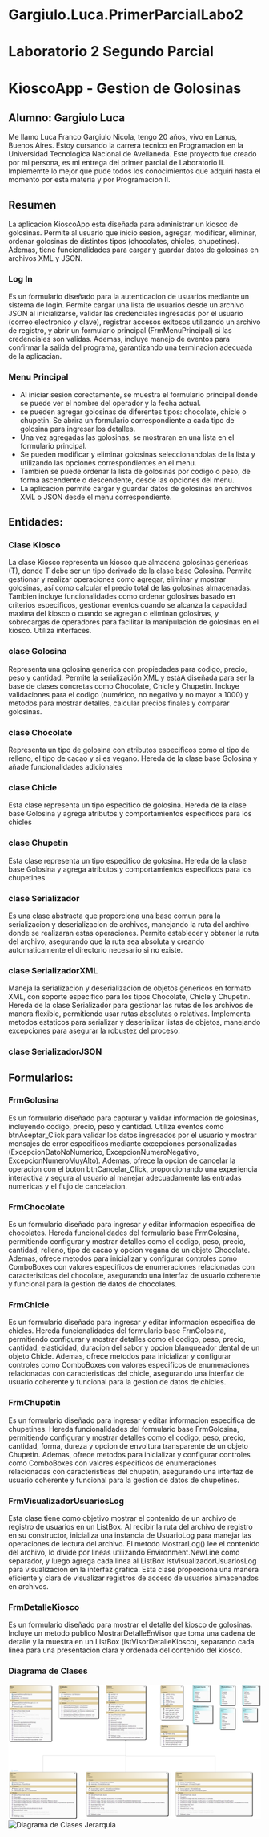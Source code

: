 # Gargiulo.Luca.PrimerParcialLabo2

# Laboratorio 2  Segundo Parcial

# KioscoApp - Gestion de Golosinas

## Alumno: Gargiulo Luca
Me llamo Luca Franco Gargiulo Nicola, tengo 20 años, vivo en Lanus, Buenos Aires. Estoy cursando la carrera tecnico en Programacion en la Universidad Tecnologica Nacional de Avellaneda. Este proyecto fue creado por mi persona, es mi entrega del primer parcial de Laboratorio II. Implememte lo mejor que pude todos los conocimientos que adquiri hasta el momento por esta materia y por Programacion II.

## Resumen
La aplicacion KioscoApp esta diseñada para administrar un kiosco de golosinas. Permite al usuario que inicio sesion, agregar, modificar, eliminar, ordenar golosinas de distintos tipos (chocolates, chicles, chupetines). Ademas, tiene funcionalidades para cargar y guardar datos de golosinas en archivos XML y JSON.

### Log In
Es un formulario diseñado para la autenticacion de usuarios mediante un sistema de login. Permite cargar una lista de usuarios desde un archivo JSON al inicializarse, validar las credenciales ingresadas por el usuario (correo electronico y clave), registrar accesos exitosos utilizando un archivo de registro, y abrir un formulario principal (FrmMenuPrincipal) si las credenciales son validas. Ademas, incluye manejo de eventos para confirmar la salida del programa, garantizando una terminacion adecuada de la aplicacian.

### Menu Principal
- Al iniciar sesion corectamente, se muestra el formulario principal donde se puede ver el nombre del operador y la fecha actual.
- se pueden agregar golosinas de diferentes tipos: chocolate, chicle o chupetin. Se abrira un formulario correspondiente a cada tipo de golosina para ingresar los detalles.
- Una vez agregadas las golosinas, se mostraran en una lista en el formulario principal.
- Se pueden modificar y eliminar golosinas seleccionandolas de la lista y utilizando las opciones correspondientes en el menu.
- Tambien se puede ordenar la lista de golosinas por codigo o peso, de forma ascendente o descendente, desde las opciones del menu.
- La aplicacion permite cargar y guardar datos de golosinas en archivos XML o JSON desde el menu correspondiente.

## Entidades:

### Clase Kiosco
La clase Kiosco<T> representa un kiosco que almacena golosinas genericas (T), donde T debe ser un tipo derivado de la clase base Golosina. Permite gestionar y realizar operaciones como agregar, eliminar y mostrar golosinas, así como calcular el precio total de las golosinas almacenadas. Tambien incluye funcionalidades como ordenar golosinas basado en criterios especificos, gestionar eventos cuando se alcanza la capacidad maxima del kiosco o cuando se agregan o eliminan golosinas, y sobrecargas de operadores para facilitar la manipulación de golosinas en el kiosco. Utiliza interfaces.

### clase Golosina
Representa una golosina generica con propiedades para codigo, precio, peso y cantidad. Permite la serialización XML y estáA diseñada para ser la base de clases concretas como Chocolate, Chicle y Chupetin. Incluye validaciones para el codigo (numérico, no negativo y no mayor a 1000) y metodos para mostrar detalles, calcular precios finales y comparar golosinas.

### clase Chocolate
Representa un tipo de golosina con atributos especificos como el tipo de relleno, el tipo de cacao y si es vegano. Hereda de la clase base Golosina y añade funcionalidades adicionales

### clase Chicle
Esta clase representa un tipo especifico de golosina. Hereda de la clase base Golosina y agrega atributos y comportamientos especificos para los chicles

### clase Chupetin
Esta clase representa un tipo especifico de golosina. Hereda de la clase base Golosina y agrega atributos y comportamientos especificos para los chupetines

### clase Serializador
Es una clase abstracta que proporciona una base comun para la serializacion y deserializacion de archivos, manejando la ruta del archivo donde se realizaran estas operaciones. Permite establecer y obtener la ruta del archivo, asegurando que la ruta sea absoluta y creando automaticamente el directorio necesario si no existe.

### clase SerializadorXML
 Maneja la serializacion y deserializacion de objetos genericos en formato XML, con soporte especifico para los tipos Chocolate, Chicle y Chupetin. Hereda de la clase Serializador para gestionar las rutas de los archivos de manera flexible, permitiendo usar rutas absolutas o relativas. Implementa metodos estaticos para serializar y deserializar listas de objetos, manejando excepciones para asegurar la robustez del proceso.

### clase SerializadorJSON

## Formularios:

### FrmGolosina
Es un formulario diseñado para capturar y validar información de golosinas, incluyendo codigo, precio, peso y cantidad. Utiliza eventos como btnAceptar_Click para validar los datos ingresados por el usuario y mostrar mensajes de error especificos mediante excepciones personalizadas (ExcepcionDatoNoNumerico, ExcepcionNumeroNegativo, ExcepcionNumeroMuyAlto). Ademas, ofrece la opcion de cancelar la operacion con el boton btnCancelar_Click, proporcionando una experiencia interactiva y segura al usuario al manejar adecuadamente las entradas numericas y el flujo de cancelacion.

### FrmChocolate
Es un formulario diseñado para ingresar y editar informacion especifica de chocolates. Hereda funcionalidades del formulario base FrmGolosina, permitiendo configurar y mostrar detalles como el codigo, peso, precio, cantidad, relleno, tipo de cacao y opcion vegana de un objeto Chocolate. Ademas, ofrece metodos para inicializar y configurar controles como ComboBoxes con valores especificos de enumeraciones relacionadas con caracteristicas del chocolate, asegurando una interfaz de usuario coherente y funcional para la gestion de datos de chocolates.

### FrmChicle
Es un formulario diseñado para ingresar y editar informacion especifica de chicles. Hereda funcionalidades del formulario base FrmGolosina, permitiendo configurar y mostrar detalles como el codigo, peso, precio, cantidad, elasticidad, duracion del sabor y opcion blanqueador dental de un objeto Chicle. Ademas, ofrece metodos para inicializar y configurar controles como ComboBoxes con valores especificos de enumeraciones relacionadas con caracteristicas del chicle, asegurando una interfaz de usuario coherente y funcional para la gestion de datos de chicles.

### FrmChupetin
Es un formulario diseñado para ingresar y editar informacion especifica de chupetines. Hereda funcionalidades del formulario base FrmGolosina, permitiendo configurar y mostrar detalles como el codigo, peso, precio, cantidad, forma, dureza y opcion de envoltura transparente de un objeto Chupetin. Ademas, ofrece metodos para inicializar y configurar controles como ComboBoxes con valores especificos de enumeraciones relacionadas con caracteristicas del chupetin, asegurando una interfaz de usuario coherente y funcional para la gestion de datos de chupetines.

### FrmVisualizadorUsuariosLog
Esta clase tiene como objetivo mostrar el contenido de un archivo de registro de usuarios en un ListBox. Al recibir la ruta del archivo de registro en su constructor, inicializa una instancia de UsuarioLog para manejar las operaciones de lectura del archivo. El metodo MostrarLog() lee el contenido del archivo, lo divide por lineas utilizando Environment.NewLine como separador, y luego agrega cada linea al ListBox lstVisualizadorUsuariosLog para visualizacion en la interfaz grafica. Esta clase proporciona una manera eficiente y clara de visualizar registros de acceso de usuarios almacenados en archivos.

### FrmDetalleKiosco
Es un formulario diseñado para mostrar el detalle del kiosco de golosinas. Incluye un metodo publico MostrarDetalleEnVisor que toma una cadena de detalle y la muestra en un ListBox (lstVisorDetalleKiosco), separando cada linea para una presentacion clara y ordenada del contenido del kiosco.

### Diagrama de Clases
![Diagrama de Clases](Gargiulo.Luca.PrimerParcialLabo2/ClassDiagram1.png)
![Diagrama de Clases Jerarquia](Gargiulo.Luca.PrimerParcialLabo2/Jerarquia.png)

